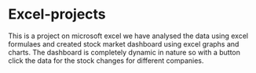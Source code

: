 # Excel-projects
This is a project on microsoft excel we have analysed the data using excel formulaes and created stock market dashboard using excel graphs and charts.
The dashboard is completely dynamic in nature so with a button click the data for the stock changes for different companies.
